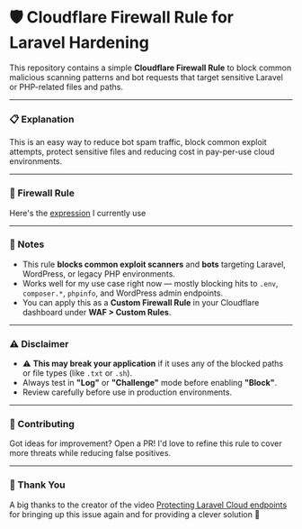 # 🛡️ Cloudflare Firewall Rule for Laravel Hardening

This repository contains a simple **Cloudflare Firewall Rule** to block common malicious scanning patterns and bot requests that target sensitive Laravel or PHP-related files and paths.

---

### 📋 Explanation

This is an easy way to reduce bot spam traffic, block common exploit attempts, protect sensitive files and reducing cost in pay-per-use cloud environments.

---

### 🔧 Firewall Rule

Here's the [expression](default.config) I currently use


---

### 📌 Notes

- This rule **blocks common exploit scanners** and **bots** targeting Laravel, WordPress, or legacy PHP environments.
- Works well for my use case right now — mostly blocking hits to `.env`, `composer.*`, `phpinfo`, and WordPress admin endpoints.
- You can apply this as a **Custom Firewall Rule** in your Cloudflare dashboard under **WAF > Custom Rules**.

---

### ⚠️ Disclaimer

- ⚠️ **This may break your application** if it uses any of the blocked paths or file types (like `.txt` or `.sh`).
- Always test in **"Log"** or **"Challenge"** mode before enabling **"Block"**.
- Review carefully before use in production environments.

---

### 🤝 Contributing

Got ideas for improvement? Open a PR! I'd love to refine this rule to cover more threats while reducing false positives.

---

### 🙏 Thank You
A big thanks to the creator of the video [Protecting Laravel Cloud endpoints](https://youtu.be/aJIYcFfAm-c?si=rjXaRUgcSQBhi_0t) for bringing up this issue again and for providing a clever solution 👏
